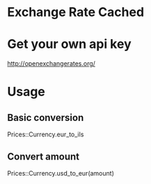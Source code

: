 # Exchange Rate Cached

# Get your own api key

   http://openexchangerates.org/

# Usage

## Basic conversion

   Prices::Currency.eur_to_ils

## Convert amount

   Prices::Currency.usd_to_eur(amount)

